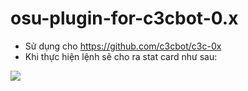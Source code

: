 # osu-plugin-for-c3cbot-0.x
 - Sử dụng cho https://github.com/c3cbot/c3c-0x
 - Khi thực hiện lệnh sẽ cho ra stat card như sau:
 <img src = 'https://scontent-hkg4-1.xx.fbcdn.net/v/t1.15752-9/184142689_850962828832962_3526268180717464856_n.png?_nc_cat=103&ccb=1-3&_nc_sid=ae9488&_nc_ohc=eOAIhvXylk0AX9dkjbk&_nc_ht=scontent-hkg4-1.xx&oh=f62bdc471915e1628513b70a4b8bfe5b&oe=60C032D7'>
